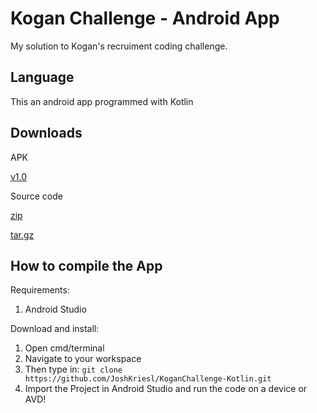 # Kogan Challenge - Android App

My solution to Kogan's recruiment coding challenge.

## Language

This an android app programmed with Kotlin

## Downloads

APK

[v1.0](https://github.com/JoshKriesl/KoganChallenge-Kotlin/releases/download/v1.0/Kogan-Challenge.apk)

Source code

[zip](https://github.com/JoshKriesl/KoganChallenge-Kotlin/archive/v1.0.zip)

[tar.gz](https://github.com/JoshKriesl/KoganChallenge-Kotlin/archive/v1.0.tar.gz)

## How to compile the App
Requirements:
  1. Android Studio

Download and install:
  1. Open cmd/terminal
  2. Navigate to your workspace
  3. Then type in: `git clone https://github.com/JoshKriesl/KoganChallenge-Kotlin.git`
  4. Import the Project in Android Studio and run the code on a device or AVD!
